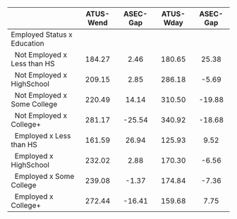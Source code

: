 
|                      |    ATUS-Wend |     ASEC-Gap |    ATUS-Wday |     ASEC-Gap |
| -------------------- | :----------: | :----------: | :----------: | :----------: |
| Employed Status x Education |              |              |              |              |
| &nbsp;&nbsp;Not Employed x Less than HS |       184.27 |         2.46 |       180.65 |        25.38 |
| &nbsp;&nbsp;Not Employed x HighSchool |       209.15 |         2.85 |       286.18 |        -5.69 |
| &nbsp;&nbsp;Not Employed x Some College |       220.49 |        14.14 |       310.50 |       -19.88 |
| &nbsp;&nbsp;Not Employed x College+ |       281.17 |       -25.54 |       340.92 |       -18.68 |
| &nbsp;&nbsp;Employed x Less than HS |       161.59 |        26.94 |       125.93 |         9.52 |
| &nbsp;&nbsp;Employed x HighSchool |       232.02 |         2.88 |       170.30 |        -6.56 |
| &nbsp;&nbsp;Employed x Some College |       239.08 |        -1.37 |       174.84 |        -7.36 |
| &nbsp;&nbsp;Employed x College+ |       272.44 |       -16.41 |       159.68 |         7.75 |

